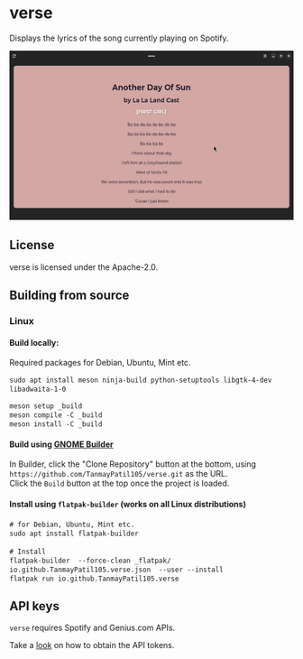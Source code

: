 # verse

Displays the lyrics of the song currently playing on Spotify.

<img src="./images/verse-song.png" alt="Another Day of Sun" height="300"/>

## License

verse is licensed under the Apache-2.0.

## Building from source

### Linux


#### Build locally:

Required packages for Debian, Ubuntu, Mint etc.
```console
sudo apt install meson ninja-build python-setuptools libgtk-4-dev libadwaita-1-0
```
```console
meson setup _build
meson compile -C _build
meson install -C _build
```

#### Build using [GNOME Builder](https://flathub.org/apps/org.gnome.Builder)

In Builder, click the "Clone Repository" button at the bottom, using `https://github.com/TanmayPatil105/verse.git` as the URL.\
Click the `Build` button at the top once the project is loaded.


#### Install using `flatpak-builder` (works on all Linux distributions)
```console
# for Debian, Ubuntu, Mint etc.
sudo apt install flatpak-builder

# Install
flatpak-builder  --force-clean _flatpak/ io.github.TanmayPatil105.verse.json  --user --install
flatpak run io.github.TanmayPatil105.verse
```

## API keys

`verse` requires Spotify and Genius.com APIs.

Take a [look](./wiki/README.md) on how to obtain the API tokens.
